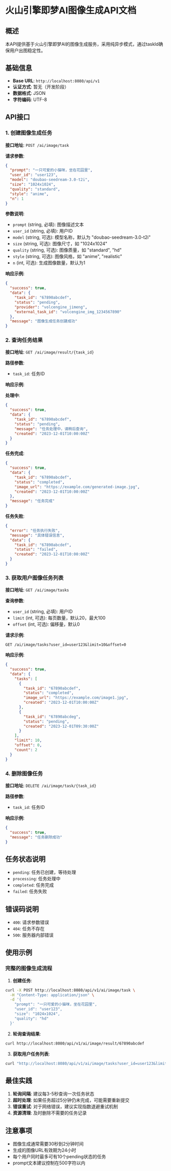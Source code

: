 # 火山引擎即梦AI图像生成API文档

## 概述

本API提供基于火山引擎即梦AI的图像生成服务，采用纯异步模式，通过taskId确保用户出图稳定性。

## 基础信息

- **Base URL**: `http://localhost:8080/api/v1`
- **认证方式**: 暂无（开发阶段）
- **数据格式**: JSON
- **字符编码**: UTF-8

## API接口

### 1. 创建图像生成任务

**接口地址**: `POST /ai/image/task`

**请求参数**:
```json
{
  "prompt": "一只可爱的小猫咪，坐在花园里",
  "user_id": "user123",
  "model": "doubao-seedream-3.0-t2i",
  "size": "1024x1024",
  "quality": "standard",
  "style": "anime",
  "n": 1
}
```

**参数说明**:
- `prompt` (string, 必填): 图像描述文本
- `user_id` (string, 必填): 用户ID
- `model` (string, 可选): 模型名称，默认为 "doubao-seedream-3.0-t2i"
- `size` (string, 可选): 图像尺寸，如 "1024x1024"
- `quality` (string, 可选): 图像质量，如 "standard", "hd"
- `style` (string, 可选): 图像风格，如 "anime", "realistic"
- `n` (int, 可选): 生成图像数量，默认为1

**响应示例**:
```json
{
  "success": true,
  "data": {
    "task_id": "67890abcdef",
    "status": "pending",
    "provider": "volcengine_jimeng",
    "external_task_id": "volcengine_img_1234567890"
  },
  "message": "图像生成任务创建成功"
}
```

### 2. 查询任务结果

**接口地址**: `GET /ai/image/result/{task_id}`

**路径参数**:
- `task_id`: 任务ID

**响应示例**:

**处理中**:
```json
{
  "success": true,
  "data": {
    "task_id": "67890abcdef",
    "status": "pending",
    "message": "任务处理中，请稍后查询",
    "created": "2023-12-01T10:00:00Z"
  }
}
```

**任务完成**:
```json
{
  "success": true,
  "data": {
    "task_id": "67890abcdef",
    "status": "completed",
    "image_url": "https://example.com/generated-image.jpg",
    "created": "2023-12-01T10:00:00Z"
  },
  "message": "任务完成"
}
```

**任务失败**:
```json
{
  "error": "任务执行失败",
  "message": "具体错误信息",
  "data": {
    "task_id": "67890abcdef",
    "status": "failed",
    "created": "2023-12-01T10:00:00Z"
  }
}
```

### 3. 获取用户图像任务列表

**接口地址**: `GET /ai/image/tasks`

**查询参数**:
- `user_id` (string, 必填): 用户ID
- `limit` (int, 可选): 每页数量，默认20，最大100
- `offset` (int, 可选): 偏移量，默认0

**请求示例**:
```
GET /ai/image/tasks?user_id=user123&limit=10&offset=0
```

**响应示例**:
```json
{
  "success": true,
  "data": {
    "tasks": [
      {
        "task_id": "67890abcdef",
        "status": "completed",
        "image_url": "https://example.com/image1.jpg",
        "created": "2023-12-01T10:00:00Z"
      },
      {
        "task_id": "67890abcdeg",
        "status": "pending",
        "created": "2023-12-01T09:30:00Z"
      }
    ],
    "limit": 10,
    "offset": 0,
    "count": 2
  }
}
```

### 4. 删除图像任务

**接口地址**: `DELETE /ai/image/task/{task_id}`

**路径参数**:
- `task_id`: 任务ID

**响应示例**:
```json
{
  "success": true,
  "message": "任务删除成功"
}
```

## 任务状态说明

- `pending`: 任务已创建，等待处理
- `processing`: 任务处理中
- `completed`: 任务完成
- `failed`: 任务失败

## 错误码说明

- `400`: 请求参数错误
- `404`: 任务不存在
- `500`: 服务器内部错误

## 使用示例

### 完整的图像生成流程

1. **创建任务**:
```bash
curl -X POST http://localhost:8080/api/v1/ai/image/task \
  -H "Content-Type: application/json" \
  -d '{
    "prompt": "一只可爱的小猫咪，坐在花园里",
    "user_id": "user123",
    "size": "1024x1024",
    "quality": "hd"
  }'
```

2. **轮询查询结果**:
```bash
curl http://localhost:8080/api/v1/ai/image/result/67890abcdef
```

3. **获取用户任务列表**:
```bash
curl "http://localhost:8080/api/v1/ai/image/tasks?user_id=user123&limit=10"
```

## 最佳实践

1. **轮询间隔**: 建议每3-5秒查询一次任务状态
2. **超时处理**: 如果任务超过5分钟仍未完成，可能需要重新提交
3. **错误重试**: 对于网络错误，建议实现指数退避重试机制
4. **资源清理**: 及时删除不需要的任务记录

## 注意事项

- 图像生成通常需要30秒到2分钟时间
- 生成的图像URL有效期为24小时
- 每个用户同时最多可有10个pending状态的任务
- prompt文本建议控制在500字符以内 
